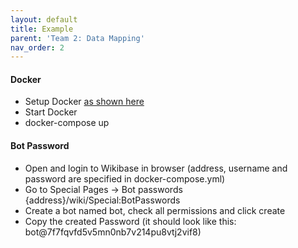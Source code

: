 ```yaml
---
layout: default
title: Example
parent: 'Team 2: Data Mapping' 
nav_order: 2
---
```

<h4>Docker</h4>
<ul style="list-style-type:disc;">
    <li>Setup Docker  <a href="https://github.com/code-openness/pik-wikibase">as shown here</a>  </li>
    <li>Start Docker</li>
    <li>docker-compose up</li>
  </ul> 

<h4>Bot Password</h4>
                                    <ul style="list-style-type:disc;">
                                        <li>Open and login to Wikibase in browser (address, username and password are specified in docker-compose.yml)</li>
                                        <li>Go to Special Pages -> Bot passwords {address}/wiki/Special:BotPasswords</li>
                                        <li>Create a bot named bot, check all permissions and click create</li>
                                        <li>Copy the created Password (it should look like this: bot@7f7fqvfd5v5mn0nb7v214pu8vtj2vif8)</li>
                                      </ul>  
